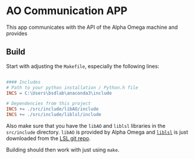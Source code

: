 # AO Communication APP

This app communicates with the API of the Alpha Omega machine and provides

## Build

Start with adjusting the `Makefile`, especially the following lines:

```Makefile

#### Includes
# Path to your python installation / Python.h file
INCS = C:\Users\bsdlab\anaconda3\include

# Dependencies from this project
INCS += ./src/include/libAO/include
INCS += ./src/include/liblsl/include

```

Also make sure that you have the `libAO` and `liblsl` libraries in the `src/include` directory. `libAO` is provided by Alpha Omega and [`liblsl`](https://github.com/sccn/liblsl) is just downloaded from the [LSL git repo](https://github.com/sccn/liblsl).

Building should then work with just using `make`.
